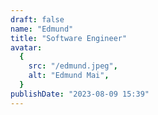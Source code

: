 ```yaml
---
draft: false
name: "Edmund"
title: "Software Engineer"
avatar:
  {
    src: "/edmund.jpeg",
    alt: "Edmund Mai",
  }
publishDate: "2023-08-09 15:39"
---
```


